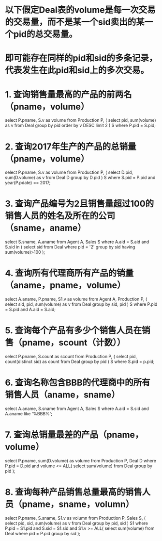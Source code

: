# 以下假定Deal表的volume是每一次交易的交易量，而不是某一个sid卖出的某一个pid的总交易量。
# 即可能存在同样的pid和sid的多条记录，代表发生在此pid和sid上的多次交易。

# 1. 查询销售量最高的产品的前两名（pname，volume）
select P.pname, S.v as volume from Production P, (
  select pid, sum(volume) as v from Deal
  group by pid
  order by v DESC
  limit 2
) S
where P.pid = S.pid;

# 2. 查询2017年生产的产品的总销量（pname，volume）
select P.pname, S.v as volume from Production P, (
  select D.pid, sum(D.volume) as v from Deal D
  group by D.pid
) S
where S.pid = P.pid and year(P.pdate) == 2017;

# 3. 查询产品编号为2且销售量超过100的销售人员的姓名及所在的公司（sname，aname）
select S.sname, A.aname from Agent A, Sales S
where A.aid = S.aid and S.sid in (
  select sid from Deal 
  where pid = '2'
  group by sid
  having sum(volume)>100
);

# 4. 查询所有代理商所有产品的销量（aname，pname，volume）
select A.aname, P.pname, S1.v as volume from Agent A, Production P, (
  select sid, pid, sum(volume) as v from Deal
  group by sid, pid
) S
where P.pid = S.pid and A.aid = S.aid;

# 5. 查询每个产品有多少个销售人员在销售（pname，scount（计数））
select P.pname, S.count as scount from Production P, (
  select pid, count(distinct sid) as count from Deal
  group by pid
) S
where S.pid = p.pid;

# 6. 查询名称包含BBB的代理商中的所有销售人员（aname，sname）
select A.aname, S.sname from Agent A, Sales S
where A.aid = S.sid and A.aname like '%BBB%';

# 7. 查询总销量最差的产品（pname，volume）
select P.pname, sum(D.volume) as volume from Production P, Deal D
where P.pid = D.pid and volume <= ALL(
  select sum(volume) from Deal
  group by pid
);

# 8. 查询每种产品销售总量最高的销售人员（pname，sname，volumn）
select P.pname, S.sname, S1.v as volumn from Production P, Sales S, (
  select pid, sid, sum(volume) as v from Deal
  group by pid, sid
) S1
where P.pid = S1.pid and S.sid = S1.sid and S1.v >= ALL(
  select sum(volume) from Deal
  where pid = P.pid
  group by sid
);